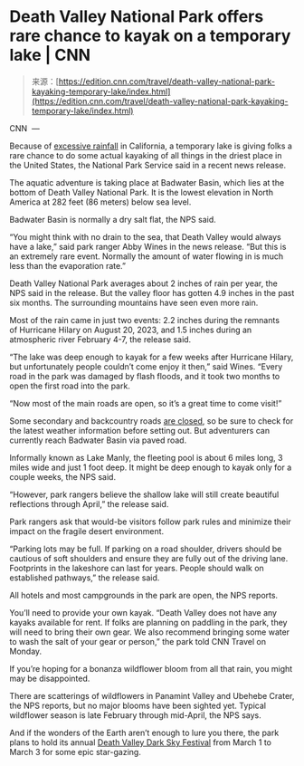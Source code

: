 <!--yml
category: 未分类
date: 2024-05-27 14:59:35
-->

# Death Valley National Park offers rare chance to kayak on a temporary lake | CNN

> 来源：[https://edition.cnn.com/travel/death-valley-national-park-kayaking-temporary-lake/index.html](https://edition.cnn.com/travel/death-valley-national-park-kayaking-temporary-lake/index.html)

CNN  — 

Because of [excessive rainfall](https://www.cnn.com/2024/02/19/weather/california-storm-rain-flooding-monday/index.html) in California, a temporary lake is giving folks a rare chance to do some actual kayaking of all things in the driest place in the United States, the National Park Service said in a recent news release.

The aquatic adventure is taking place at Badwater Basin, which lies at the bottom of Death Valley National Park. It is the lowest elevation in North America at 282 feet (86 meters) below sea level.

Badwater Basin is normally a dry salt flat, the NPS said.

“You might think with no drain to the sea, that Death Valley would always have a lake,” said park ranger Abby Wines in the news release. “But this is an extremely rare event. Normally the amount of water flowing in is much less than the evaporation rate.”

Death Valley National Park averages about 2 inches of rain per year, the NPS said in the release. But the valley floor has gotten 4.9 inches in the past six months. The surrounding mountains have seen even more rain.

Most of the rain came in just two events: 2.2 inches during the remnants of Hurricane Hilary on August 20, 2023, and 1.5 inches during an atmospheric river February 4-7, the release said.

“The lake was deep enough to kayak for a few weeks after Hurricane Hilary, but unfortunately people couldn’t come enjoy it then,” said Wines. “Every road in the park was damaged by flash floods, and it took two months to open the first road into the park.

“Now most of the main roads are open, so it’s a great time to come visit!”

Some secondary and backcountry roads [are closed](https://www.nps.gov/deva/planyourvisit/conditions.htm), so be sure to check for the latest weather information before setting out. But adventurers can currently reach Badwater Basin via paved road.

Informally known as Lake Manly, the fleeting pool is about 6 miles long, 3 miles wide and just 1 foot deep. It might be deep enough to kayak only for a couple weeks, the NPS said.

“However, park rangers believe the shallow lake will still create beautiful reflections through April,” the release said.

Park rangers ask that would-be visitors follow park rules and minimize their impact on the fragile desert environment.

“Parking lots may be full. If parking on a road shoulder, drivers should be cautious of soft shoulders and ensure they are fully out of the driving lane. Footprints in the lakeshore can last for years. People should walk on established pathways,” the release said.

All hotels and most campgrounds in the park are open, the NPS reports.

You’ll need to provide your own kayak. “Death Valley does not have any kayaks available for rent. If folks are planning on paddling in the park, they will need to bring their own gear. We also recommend bringing some water to wash the salt of your gear or person,” the park told CNN Travel on Monday.

If you’re hoping for a bonanza wildflower bloom from all that rain, you might may be disappointed.

There are scatterings of wildflowers in Panamint Valley and Ubehebe Crater, the NPS reports, but no major blooms have been sighted yet. Typical wildflower season is late February through mid-April, the NPS says.

And if the wonders of the Earth aren’t enough to lure you there, the park plans to hold its annual [Death Valley Dark Sky Festival](https://www.nps.gov/deva/learn/news/2024-dark-sky-festival.htm) from March 1 to March 3 for some epic star-gazing.